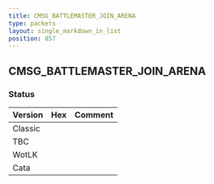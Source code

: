 ```yaml
---
title: CMSG_BATTLEMASTER_JOIN_ARENA
type: packets
layout: single_markdown_in_list
position: 857
---
```


## CMSG_BATTLEMASTER_JOIN_ARENA

### Status

Version | Hex | Comment
---------- | ---------- | ---------- 
Classic |  |  
TBC |  |  
WotLK |  |  
Cata |  |  

